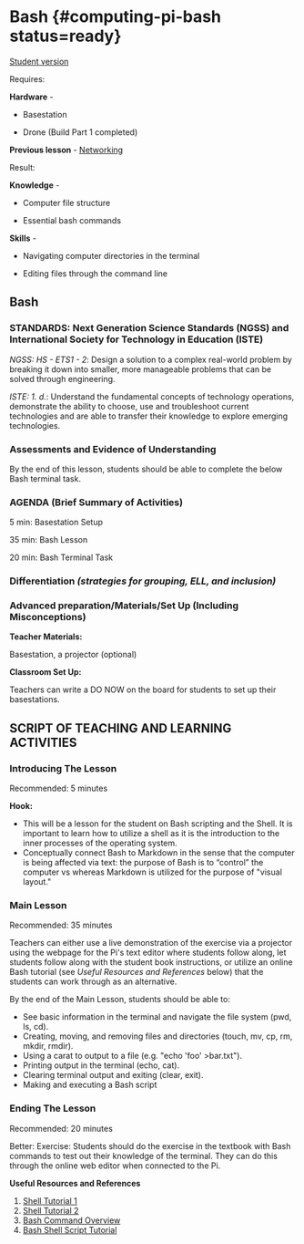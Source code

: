 # Bash {#computing-pi-bash status=ready}

[Student version](+duckiesky_high_school_student#computing-pi-bash)

<div class='requirements' markdown='1'>

Requires: 

**Hardware** - 

- Basestation 

- Drone (Build Part 1 completed)

**Previous lesson** - [Networking](#computing-pi-networking) 


Result: 

**Knowledge** - 

- Computer file structure

- Essential bash commands


**Skills** - 

- Navigating computer directories in the terminal

- Editing files through the command line

</div>

## Bash


### STANDARDS: Next Generation Science Standards (NGSS) and International Society for Technology in Education (ISTE)

_NGSS: HS - ETS1 - 2_: Design a solution to a complex real-world problem by breaking it down into smaller, more manageable problems that can be solved through engineering.

_ISTE: 1. d._: Understand the fundamental concepts of technology
operations, demonstrate the ability to choose, use and troubleshoot current technologies and are able to transfer their knowledge to explore emerging technologies.

### Assessments and Evidence of Understanding

By the end of this lesson, students should be able to complete the below Bash terminal task.

### AGENDA (Brief Summary of Activities)

5 min: Basestation Setup

35 min: Bash Lesson

20 min: Bash Terminal Task

### Differentiation _(strategies for grouping, ELL, and inclusion)_


### Advanced preparation/Materials/Set Up (Including Misconceptions)

**Teacher Materials:**

Basestation, a projector (optional) 

**Classroom Set Up:**

Teachers can write a DO NOW on the board for students to set up their basestations.

## SCRIPT OF TEACHING AND LEARNING ACTIVITIES


### Introducing The Lesson

Recommended: 5 minutes

**Hook:**

-  This will be a lesson for the student on Bash scripting and the Shell. It is important to learn how to utilize a shell as it is the introduction to the inner processes of the operating system.
- Conceptually connect Bash to Markdown in the sense that the computer is being affected via text: the purpose of Bash is to “control” the computer vs whereas Markdown is utilized for the purpose of "visual layout."

### Main Lesson

Recommended: 35 minutes

Teachers can either use a live demonstration of the exercise via a projector using the webpage for the Pi's text editor where students follow along, let students follow along with the student book instructions, or utilize an online Bash tutorial (see _Useful Resources and References_ below) that the students can work through as an alternative. 

By the end of the Main Lesson, students should be able to:

- See basic information in the terminal and navigate the file system (pwd, ls, cd).
- Creating, moving, and removing files and directories (touch, mv, cp, rm, mkdir, rmdir).
- Using a carat to output to a file (e.g. "echo 'foo' >bar.txt").
- Printing output in the terminal (echo, cat).
- Clearing terminal output and exiting (clear, exit).
- Making and executing a Bash script

### Ending The Lesson

Recommended: 20 minutes

Better: Exercise: Students should do the exercise in the textbook with Bash commands to test out their knowledge of the terminal. They can do this through the online web editor when connected to the Pi.

**Useful Resources and References**

1. [Shell Tutorial 1](https://www.youtube.com/watch?v=cBokz0LTizk)
2. [Shell Tutorial 2](http://linuxcommand.org/lc3_learning_the_shell.php)
3. [Bash Command Overview](https://www.educative.io/blog/bash-shell-command-cheat-sheet)
4. [Bash Shell Script Tutorial](https://www.youtube.com/watch?v=F-gskSl4pwQ)

